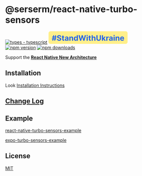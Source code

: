 # @serserm/react-native-turbo-sensors

[![types - typescript](https://img.shields.io/npm/types/badge-maker)](https://www.typescriptlang.org)
[![StandWithUkraine](https://raw.githubusercontent.com/vshymanskyy/StandWithUkraine/main/badges/StandWithUkraine.svg)](https://github.com/vshymanskyy/StandWithUkraine/blob/main/docs/README.md)
<br/>
[![npm version](https://img.shields.io/npm/v/@serserm/react-native-turbo-sensors.svg)](https://www.npmjs.com/package/@serserm/react-native-turbo-sensors)
[![npm downloads](https://img.shields.io/npm/dm/@serserm/react-native-turbo-sensors.svg)](https://www.npmjs.com/package/@serserm/react-native-turbo-sensors)

Support the **[React Native New Architecture](https://reactnative.dev/docs/the-new-architecture/landing-page)**

## Installation

Look [Installation Instructions](https://github.com/serserm/react-native-turbo-sensors/blob/main/docs/installation.md)

## [Change Log](https://github.com/serserm/react-native-turbo-sensors/blob/main/CHANGELOG.md)

## Example

[react-native-turbo-sensors-example](https://github.com/serserm/react-native-turbo-sensors/blob/main/examples/native)

[expo-turbo-sensors-example](https://github.com/serserm/react-native-turbo-sensors/blob/main/examples/expo-app)

## License

[MIT](LICENSE)
